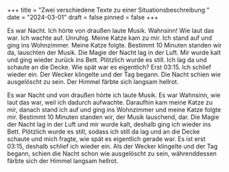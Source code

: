 +++
title = "Zwei verschiedene Texte zu einer Situationsbeschreibung "
date = "2024-03-01"
draft = false
pinned = false
+++


Es war Nacht. Ich hörte von draußen laute Musik. Wahnsinn! Wie laut das war. Ich wachte auf. Unruhig. Meine Katze kam zu mir. Ich stand auf und ging ins Wohnzimmer. Meine Katze folgte. Bestimmt 10 Minuten standen wir da, lauschten der Musik. Die Magie der Nacht lag in der Luft. Mir wurde kalt und ging wieder zurück ins Bett. Plötzlich wurde es still. Ich lag da und schaute an die Decke. Wie spät war es eigentlich? Erst 03:15. Ich schlief wieder ein. Der Wecker klingelte und der Tag begann. Die Nacht schien wie ausgelöscht zu sein. Der Himmel färbte sich langsam hellrot. 

Es war Nacht und von draußen hörte ich laute Musik. Es war Wahnsinn, wie laut das war, weil ich dadurch aufwachte. Daraufhin kam meine Katze zu mir, danach stand ich auf und ging ins Wohnzimmer und meine Katze folgte mir. Bestimmt 10 Minuten standen wir, der Musik lauschend, dar. Die Magie der Nacht lag in der Luft und mir wurde kalt, deshalb ging ich wieder ins Bett. Plötzlich wurde es still, sodass ich still da lag und an die Decke schaute und mich fragte, wie spät es eigentlich gerade war. Es ist erst 03:15, deshalb schlief ich wieder ein. Als der Wecker klingelte und der Tag begann, schien die Nacht schon wie ausgelöscht zu sein, währenddessen färbte sich der Himmel langsam hellrot.